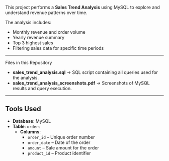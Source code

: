 This project performs a **Sales Trend Analysis** using MySQL to explore and understand revenue patterns over time.

The analysis includes:
- Monthly revenue and order volume
- Yearly revenue summary
- Top 3 highest sales
- Filtering sales data for specific time periods

---

 Files in this Repository
- **sales_trend_analysis.sql** → SQL script containing all queries used for the analysis.
- **sales_trend_analysis_screenshots.pdf** → Screenshots of MySQL results and query execution.

---

##  Tools Used
- **Database**: MySQL
- **Table**: `orders`  
  - **Columns**:  
    - `order_id` – Unique order number  
    - `order_date` – Date of the order  
    - `amount` – Sale amount for the order  
    - `product_id` – Product identifier



